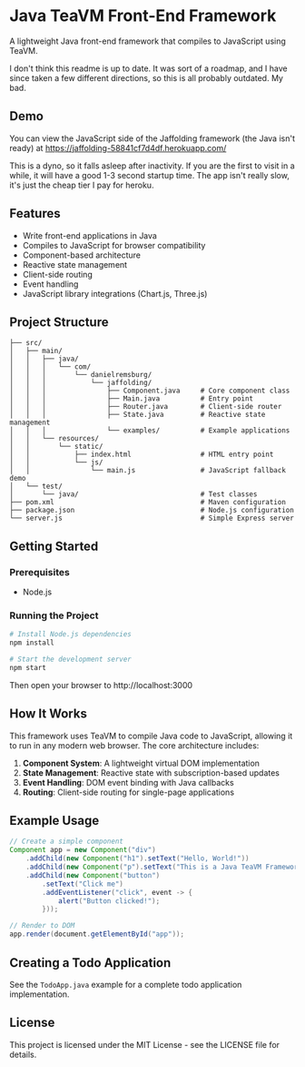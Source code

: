 # Java TeaVM Front-End Framework

A lightweight Java front-end framework that compiles to JavaScript using TeaVM.




I don't think this readme is up to date. It was sort of a roadmap, and I have since taken a few different directions, so this is all probably outdated. My bad.


## Demo

You can view the JavaScript side of the Jaffolding framework (the Java isn't ready) at https://jaffolding-58841cf7d4df.herokuapp.com/

This is a dyno, so it falls asleep after inactivity. If you are the first to visit in a while, it will have a good 1-3 second startup time. The app isn't really slow, it's just the cheap tier I pay for heroku.

## Features

- Write front-end applications in Java
- Compiles to JavaScript for browser compatibility
- Component-based architecture
- Reactive state management
- Client-side routing
- Event handling
- JavaScript library integrations (Chart.js, Three.js)

## Project Structure

```
├── src/
│   ├── main/
│   │   ├── java/
│   │   │   └── com/
│   │   │       └── danielremsburg/
│   │   │           └── jaffolding/
│   │   │               ├── Component.java     # Core component class
│   │   │               ├── Main.java          # Entry point
│   │   │               ├── Router.java        # Client-side router
│   │   │               ├── State.java         # Reactive state management
│   │   │               └── examples/          # Example applications
│   │   └── resources/
│   │       └── static/
│   │           ├── index.html                 # HTML entry point
│   │           └── js/
│   │               └── main.js                # JavaScript fallback demo
│   └── test/
│       └── java/                              # Test classes
├── pom.xml                                    # Maven configuration
├── package.json                               # Node.js configuration
└── server.js                                  # Simple Express server
```

## Getting Started

### Prerequisites

- Node.js

### Running the Project

```bash
# Install Node.js dependencies
npm install

# Start the development server
npm start
```

Then open your browser to http://localhost:3000

## How It Works

This framework uses TeaVM to compile Java code to JavaScript, allowing it to run in any modern web browser. The core architecture includes:

1. **Component System**: A lightweight virtual DOM implementation
2. **State Management**: Reactive state with subscription-based updates
3. **Event Handling**: DOM event binding with Java callbacks
4. **Routing**: Client-side routing for single-page applications

## Example Usage

```java
// Create a simple component
Component app = new Component("div")
    .addChild(new Component("h1").setText("Hello, World!"))
    .addChild(new Component("p").setText("This is a Java TeaVM Framework example"))
    .addChild(new Component("button")
        .setText("Click me")
        .addEventListener("click", event -> {
            alert("Button clicked!");
        }));

// Render to DOM
app.render(document.getElementById("app"));
```

## Creating a Todo Application

See the `TodoApp.java` example for a complete todo application implementation.

## License

This project is licensed under the MIT License - see the LICENSE file for details.

